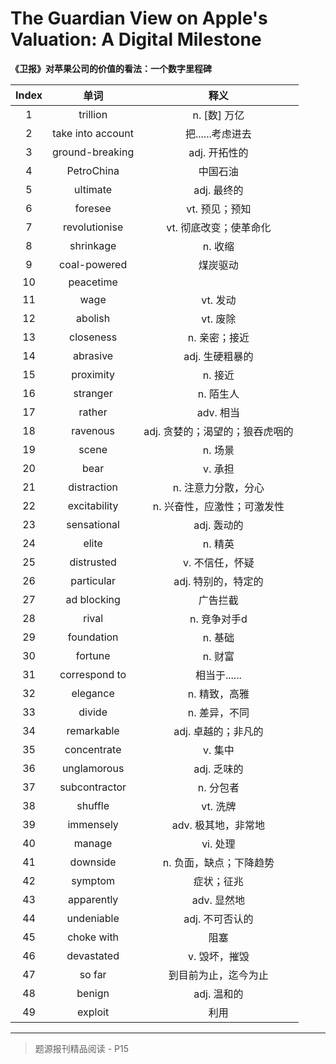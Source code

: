 # The Guardian View on Apple's Valuation: A Digital Milestone

**《卫报》对苹果公司的价值的看法：一个数字里程碑** 

| Index |       单词        |              释义               |
| :---: | :---------------: | :-----------------------------: |
|   1   |     trillion      |          n. [数] 万亿           |
|   2   | take into account |        把......考虑进去         |
|   3   |  ground-breaking  |          adj. 开拓性的          |
|   4   |    PetroChina     |            中国石油             |
|   5   |     ultimate      |           adj. 最终的           |
|   6   |      foresee      |         vt. 预见；预知          |
|   7   |   revolutionise   |     vt. 彻底改变；使革命化      |
|   8   |     shrinkage     |             n. 收缩             |
|   9   |   coal-powered    |            煤炭驱动             |
|  10   |     peacetime     |                                 |
|  11   |       wage        |            vt. 发动             |
|  12   |      abolish      |            vt. 废除             |
|  13   |     closeness     |          n. 亲密；接近          |
|  14   |     abrasive      |         adj. 生硬粗暴的         |
|  15   |     proximity     |             n. 接近             |
|  16   |     stranger      |            n. 陌生人            |
|  17   |      rather       |            adv. 相当            |
|  18   |     ravenous      | adj. 贪婪的；渴望的；狼吞虎咽的 |
|  19   |       scene       |             n. 场景             |
|  20   |       bear        |             v. 承担             |
|  21   |    distraction    |       n. 注意力分散，分心       |
|  22   |   excitability    |   n. 兴奋性，应激性；可激发性   |
|  23   |    sensational    |           adj. 轰动的           |
|  24   |       elite       |             n. 精英             |
|  25   |    distrusted     |         v. 不信任，怀疑         |
|  26   |    particular     |       adj. 特别的，特定的       |
|  27   |    ad blocking    |            广告拦截             |
|  28   |       rival       |          n. 竞争对手d           |
|  29   |    foundation     |             n. 基础             |
|  30   |      fortune      |             n. 财富             |
|  31   |   correspond to   |          相当于......           |
|  32   |     elegance      |          n. 精致，高雅          |
|  33   |      divide       |          n. 差异，不同          |
|  34   |    remarkable     |       adj. 卓越的；非凡的       |
|  35   |    concentrate    |             v. 集中             |
|  36   |    unglamorous    |           adj. 乏味的           |
|  37   |   subcontractor   |            n. 分包者            |
|  38   |      shuffle      |            vt. 洗牌             |
|  39   |     immensely     |       adv. 极其地，非常地       |
|  40   |      manage       |            vi. 处理             |
|  41   |     downside      |     n. 负面，缺点；下降趋势     |
|  42   |      symptom      |           症状；征兆            |
|  43   |    apparently     |           adv. 显然地           |
|  44   |    undeniable     |         adj. 不可否认的         |
|  45   |    choke with     |              阻塞               |
|  46   |    devastated     |          v. 毁坏，摧毁          |
|  47   |      so far       |      到目前为止，迄今为止       |
|  48   |      benign       |           adj. 温和的           |
|  49   |      exploit      |              利用               |

------

> 题源报刊精品阅读 - P15
